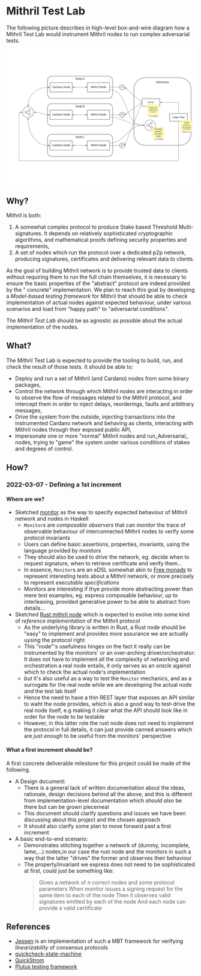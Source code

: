 # Mithril Test Lab

The following picture describes in high-level box-and-wire diagram how a Mithril Test Lab would instrument Mithril nodes
to run complex adversarial tests.

![](./images/mithril-test-lab.jpg)

## Why?

Mithril is both:

1. A somewhat complex protocol to produce Stake based Threshold Multi-signatures. It depends on relatively sophisticated
   cryptographic algorithms, and mathematical proofs defining security properties and requirements,
2. A set of nodes which run the protocol over a dedicated p2p network, producing signatures, certificates and delivering
   relevant data to clients.

As the goal of building Mithril network is to provide trusted data to clients without requiring them to run the full
chain themselves, it is necessary to ensure the basic properties of the "abstract" protocol are indeed provided by the "
concrete" implementation. We plan to reach this goal by developing a _Model-based testing framework_ for Mithril that
should be able to check implementation of actual nodes against expected behaviour, under various scenarios and load
from "happy path" to "adversarial conditions".

The _Mithril Test Lab_ should be as agnostic as possible about the actual implementation of the nodes.

## What?

The Mithril Test Lab is expected to provide the tooling to build, run, and check the result of those tests. It should be
able to:

- Deploy and run a set of Mithril (and Cardano) nodes from some binary packages,
- Control the network through which Mithril nodes are interacting in order to observe the flow of messages related to
  the Mithril protocol, and intercept them in order to inject delays, reorderings, faults and arbtitrary messages,
- Drive the system from the outside, injecting transactions into the instrumented Cardano network and behaving as
  clients, interacting with Mithril nodes through their exposed public API,
- Impersonate one or more "normal" Mithril nodes and run_Adversarial_ nodes, trying to "game" the system under various
  conditions of stakes and degrees of control.

## How?

### 2022-03-07 - Defining a 1st increment

#### Where are we?

- Sketched [monitor](https://github.com/input-output-hk/mithril/tree/main/mithril-test-lab/mithril-monitor) as the way
  to specify expected behaviour of Mithril network and nodes in Haskell
  - `Monitor`s are _composable observers_ that can _monitor_ the trace of observable behaviour of interconnected
      Mithril nodes to verify some protocol invariants
  - Users can define basic assertions, properties, invariants, using the language provided by monitors
  - They should also be used to _drive_ the network, eg. decide when to request signature, when to retrieve
      certificate and verify them...
  - In essence, `Monitor`s are an eDSL somewhat akin
      to [Free monads](https://serokell.io/blog/introduction-to-free-monads) to represent interesting tests about a
      Mithril network, or more precisely to represent _executable specifications_
  - Monitors are interesting if thye provide more abstracting power than mere test examples, eg. express composable
      behaviour, up to interleaving, provided generative power to be able to abstract from details...
- Sketched [Rust mithril node](https://github.com/input-output-hk/mithril/tree/main/mithril-proto/test-node) which is
  expected to evolve into some kind of _reference implementation_ of the Mithril protocol
  - As the underlying library is written in Rust, a Rust node should be "easy" to implement and provides more
      assurance we are actually uysing the protocol right
  - This "node"'s usefulness hinges on the fact it really can be instrumented by the monitors' or an over-arching
      driver/orchestrator: It does not have to implement all the complexity of networking and orchestration a real node
      entails, it only serves as an _oracle_ against which to check the actual node's implementation
  - _but_ it's also useful as a way to test the `Monitor` mechanics, and as a surrogate for the real node while we are
      developing the actual node _and_ the test lab itself
  - Hence the need to have a thin REST layer that exposes an API similar to waht the node provides, which is also a
      good way to test-drive the real node itself, e.g making it clear what the API should look like in order for the
      node to be testable
  - However, in this latter role the rust node does not need to implement the protocol in full details, it can just
      provide canned answers which are _just enough_ to be useful from the monitors' perspective

#### What a first increment should be?

A first concrete deliverable milestone for this project could be made of the following.

- A Design document:
  - There is a general lack of written documentation about the ideas, rationale, design decisions behind all the
      above, and this is different from implementation-level documentation which _should also_ be there but can be grown
      piecemeal
  - This document should clarify questions and issues we have been discussing about this project and the chosen
      approach
  - It should also clarify some plan to move forward past a first increment
- A basic end-to-end scenario:
  - Demonstrates stitching together a network of (dummy, incomplete, lame,...) nodes,in our case the rust node and the
      monitors in such a way that the latter "drives" the former and observes their behaviour
  - The property/invariant we express does not need to be sophisticated at first, could just be something like:
      > Given a network of n correct nodes and some protocol parameters
      > When monitor issues a signing request for the same item to each of the node
      > Then it observes valid signatures emitted by each of the node
      > And each node can provide a valid certificate

## References

- [Jepsen](https://jepsen.io/) is an implementation of such a MBT framework for verifying _linearizability_ of consensus
  protocols
- [quickcheck-state-machine](https://github.com/stevana/quickcheck-state-machine)
- [QuickStrom](https://quickstrom.io)
- [Plutus testing framework](https://plutus.readthedocs.io/en/latest/)
